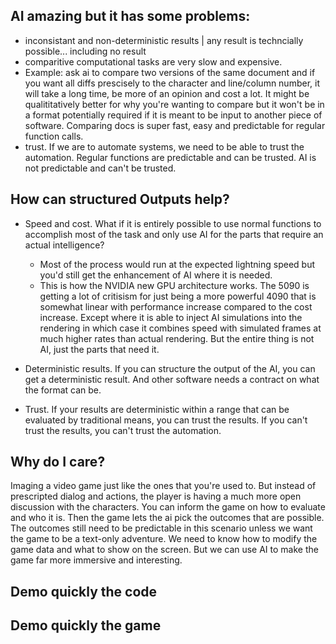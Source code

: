 ## AI amazing but it has some problems:

- inconsistant and non-deterministic results | any result is techncially possible... including no result
- comparitive computational tasks are very slow and expensive.
- Example: ask ai to compare two versions of the same document and if you want all diffs prescisely to the character and line/column number, it will take a long time, be more of an opinion and cost a lot. It might be qualititatively better for  why you're wanting to compare but it won't be in a format potentially required if it is meant to be input to another piece of software. Comparing docs is super fast, easy and predictable for regular function calls.
- trust. If we are to automate systems, we need to be able to trust the automation. Regular functions are predictable and can be trusted. AI is not predictable and can't be trusted.

## How can structured Outputs help?

- Speed and cost. What if it is entirely possible to use normal functions to accomplish most of the task and only use AI for the parts that require an actual intelligence?
  - Most of the process would run at the expected lightning speed but you'd still get the enhancement of AI where it is needed.
  - This is how the NVIDIA new GPU architecture works. The 5090 is getting a lot of critisism for just being a more powerful 4090 that is somewhat linear with performance increase compared to the cost increase. Except where it is able to inject AI simulations into the rendering in which case it combines speed with simulated frames at much higher rates than actual rendering. But the entire thing is not AI, just the parts that need it.

- Deterministic results. If you can structure the output of the AI, you can get a deterministic result. And other software needs a contract on what the format can be.

- Trust. If your results are deterministic within a range that can be evaluated by traditional means, you can trust the results. If you can't trust the results, you can't trust the automation.

## Why do I care?

Imaging a video game just like the ones that you're used to. But instead of prescripted dialog and actions, the player is having a much more open discussion with the characters. You can inform the game on how to evaluate and who it is. Then the game lets the ai pick the outcomes that are possible. The outcomes still need to be predictable in this scenario unless we want the game to be a text-only adventure. We need to know how to modify the game data and what to show on the screen. But we can use AI to make the game far more immersive and interesting.

## Demo quickly the code


## Demo quickly the game

